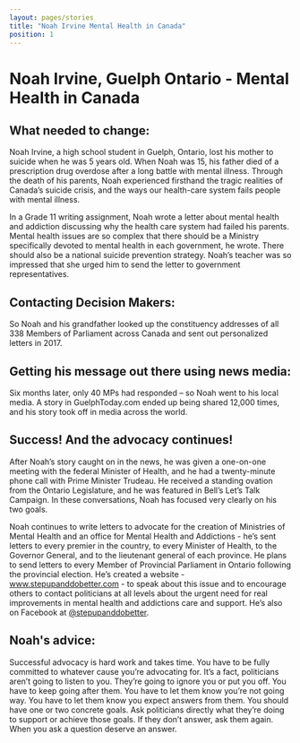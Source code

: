 ```yaml
---
layout: pages/stories
title: "Noah Irvine Mental Health in Canada"
position: 1
---
```


# Noah Irvine, Guelph Ontario - Mental Health in Canada


## What needed to change:

Noah Irvine, a high school student in Guelph, Ontario, lost his mother to suicide when he was 5 years old. When Noah was 15, his father died of a prescription drug overdose after a long battle with mental illness. Through the death of his parents, Noah experienced firsthand the tragic realities of Canada’s suicide crisis, and the ways our health-care system fails people with mental illness.

In a Grade 11 writing assignment, Noah wrote a letter about mental health and addiction discussing why the health care system had failed his parents. Mental health issues are so complex that there should be a Ministry specifically devoted to mental health in each government, he wrote. There should also be a national suicide prevention strategy. Noah’s teacher was so impressed that she urged him to send the letter to government representatives.

## Contacting Decision Makers:

So Noah and his grandfather looked up the constituency addresses of all 338 Members of Parliament across Canada and sent out personalized letters in 2017.

## Getting his message out there using news media:

Six months later, only 40 MPs had responded – so Noah went to his local media. A story in GuelphToday.com ended up being shared 12,000 times, and his story took off in media across the world.

## Success! And the advocacy continues!

After Noah’s story caught on in the news, he was given a one-on-one meeting with the federal Minister of Health, and he had a twenty-minute phone call with Prime Minister Trudeau. He received a standing ovation from the Ontario Legislature, and he was featured in Bell’s Let’s Talk Campaign. In these conversations, Noah has focused very clearly on his two goals.

Noah continues to write letters to advocate for the creation of Ministries of Mental Health and an office for Mental Health and Addictions - he’s sent letters to every premier in the country, to every Minister of  Health, to the Governor General, and to the lieutenant general of each province. He plans to send letters to every Member of Provincial Parliament in Ontario following the provincial election. He’s created a website - www.stepupanddobetter.com - to speak about this issue and to encourage others to contact politicians at all levels about the urgent need for real improvements in mental health and addictions care and support. He’s also on Facebook at [@stepupanddobetter](https://www.facebook.com/stepupanddobetter/).


## Noah's advice:

Successful advocacy is hard work and takes time. You have to be fully committed to whatever cause you’re advocating for. It’s a fact, politicians aren’t going to listen to you.  They’re going to ignore you or put you off. You have to keep going after them. You have to let them know you’re not going way. You have to let them know you expect answers from them. You should have one or two concrete goals. Ask politicians directly what they’re doing to support or achieve those goals. If they don’t answer, ask them again. When you ask a question deserve an answer.
